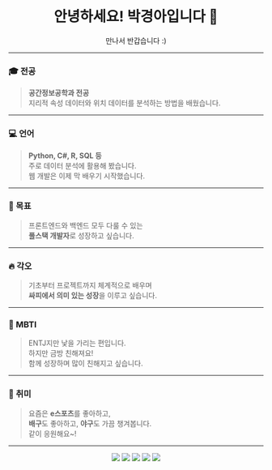 
<h1 align="center">안녕하세요! 박경아입니다 👋</h1>
<p align="center">만나서 반갑습니다 :)</p>

---

### 🎓 전공
> **공간정보공학과 전공**  
> 지리적 속성 데이터와 위치 데이터를 분석하는 방법을 배웠습니다.

---

### 💻 언어
> **Python, C#, R, SQL 등**  
> 주로 데이터 분석에 활용해 봤습니다.  
> 웹 개발은 이제 막 배우기 시작했습니다.

---

### 📌 목표
> 프론트엔드와 백엔드 모두 다룰 수 있는  
> **풀스택 개발자**로 성장하고 싶습니다.

---

### 🔥 각오
> 기초부터 프로젝트까지 체계적으로 배우며  
> **싸피에서 의미 있는 성장**을 이루고 싶습니다.

---

### 🧠 MBTI
> ENTJ지만 낯을 가리는 편입니다.  
> 하지만 금방 친해져요!  
> 함께 성장하며 많이 친해지고 싶습니다.

---

### 🏐 취미
> 요즘은 **e스포츠**를 좋아하고,  
> **배구**도 좋아하고, **야구**도 가끔 챙겨봅니다.  
> 같이 응원해요~!

---

<p align="center">
  <img src="https://img.shields.io/badge/GitHub-181717?style=flat&logo=github&logoColor=white"/>
  <img src="https://img.shields.io/badge/Python-3776AB?style=flat&logo=python&logoColor=white"/>
  <img src="https://img.shields.io/badge/C Sharp-239120?style=flat&logo=c%20sharp&logoColor=white"/>
  <img src="https://img.shields.io/badge/R-276DC3?style=flat&logo=r&logoColor=white"/>
  <img src="https://img.shields.io/badge/SQL-4479A1?style=flat&logo=postgresql&logoColor=white"/>
</p>

